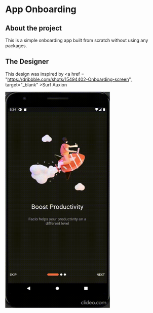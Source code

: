 # App Onboarding


## About the project
This is a simple onboarding app built from scratch without using any packages.

## The Designer

This design was inspired by <a href = "https://dribbble.com/shots/15494402-Onboarding-screen",  target="_blank" >Surf Auxion</a>

<img src = "https://github.com/yonahgraphics/App_Onboarding/blob/master/Onboarding%20.gif" width="330" height="680">


